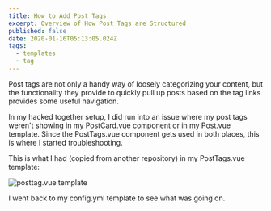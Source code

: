 ```yaml
---
title: How to Add Post Tags
excerpt: Overview of How Post Tags are Structured
published: false
date: 2020-01-16T05:13:05.024Z
tags:
  - templates
  - tag
---
```

Post tags are not only a handy way of loosely categorizing your content, but the functionality they provide to quickly pull up posts based on the tag links provides some useful navigation. 

In my hacked together setup, I did run into an issue where my post tags weren't showing in my PostCard.vue component or in my Post.vue template. Since the PostTags.vue component gets used in both places, this is where I started troubleshooting. 

This is what I had (copied from another repository) in my PostTags.vue template: 

![posttag.vue template](/uploads/tagtitle.png "PostTag.vue template. {{tag.title}} was wrong.")

I went back to my config.yml template to see what was going on.
